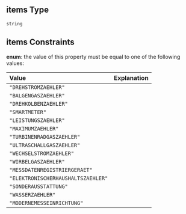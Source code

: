 ## items Type

`string`

## items Constraints

**enum**: the value of this property must be equal to one of the following values:

| Value                              | Explanation |
| :--------------------------------- | :---------- |
| `"DREHSTROMZAEHLER"`               |             |
| `"BALGENGASZAEHLER"`               |             |
| `"DREHKOLBENZAEHLER"`              |             |
| `"SMARTMETER"`                     |             |
| `"LEISTUNGSZAEHLER"`               |             |
| `"MAXIMUMZAEHLER"`                 |             |
| `"TURBINENRADGASZAEHLER"`          |             |
| `"ULTRASCHALLGASZAEHLER"`          |             |
| `"WECHSELSTROMZAEHLER"`            |             |
| `"WIRBELGASZAEHLER"`               |             |
| `"MESSDATENREGISTRIERGERAET"`      |             |
| `"ELEKTRONISCHERHAUSHALTSZAEHLER"` |             |
| `"SONDERAUSSTATTUNG"`              |             |
| `"WASSERZAEHLER"`                  |             |
| `"MODERNEMESSEINRICHTUNG"`         |             |
